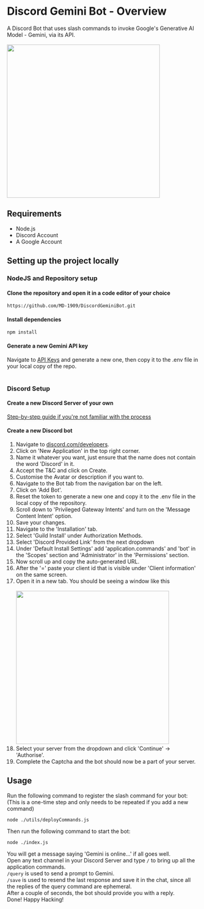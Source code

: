# Discord Gemini Bot - Overview

A Discord Bot that uses slash commands to invoke Google's Generative AI Model - Gemini, via its API.<br/>
<br/>
<img src="https://github.com/MD-1909/Discord-Gemini-Bot/assets/46313081/36c25807-87b5-421b-966e-53f24e84631a" width="400">

## Requirements

- Node.js
- Discord Account
- A Google Account

## Setting up the project locally

### NodeJS and Repository setup

#### Clone the repository and open it in a code editor of your choice

```
https://github.com/MD-1909/DiscordGeminiBot.git
```

#### Install dependencies

```
npm install
```

#### Generate a new Gemini API key

Navigate to [API Keys](https://aistudio.google.com/app/apikey) and generate a new one, then copy it to the .env file in your local copy of the repo.  
<br>

### Discord Setup

#### Create a new Discord Server of your own

[Step-by-step guide if you're not familiar with the process](https://support.discord.com/hc/en-us/articles/204849977-How-do-I-create-a-server-)

#### Create a new Discord bot

1. Navigate to [discord.com/developers](https://discord.com/developers/applications).
2. Click on 'New Application' in the top right corner.
3. Name it whatever you want, just ensure that the name does not contain the word 'Discord' in it.
4. Accept the T&C and click on Create.
5. Customise the Avatar or description if you want to.
6. Navigate to the Bot tab from the navigation bar on the left.
7. Click on 'Add Bot'.
8. Reset the token to generate a new one and copy it to the .env file in the local copy of the repository.
9. Scroll down to 'Privileged Gateway Intents' and turn on the 'Message Content Intent' option.
10. Save your changes.
11. Navigate to the 'Installation' tab.
12. Select 'Guild Install' under Authorization Methods.
13. Select 'Discord Provided Link' from the next dropdown
14. Under 'Default Install Settings' add 'application.commands' and 'bot' in the 'Scopes' section and 'Administrator' in the 'Permissions' section.
15. Now scroll up and copy the auto-generated URL.
16. After the '=' paste your client id that is visible under 'Client information' on the same screen.
17. Open it in a new tab. You should be seeing a window like this <br/>
    <br/><img src="https://github.com/MD-1909/Discord-Gemini-Bot/assets/46313081/029160ab-5e1b-49f9-ac65-bf6d863e961e" width="400">
18. Select your server from the dropdown and click 'Continue' -> 'Authorise'.
19. Complete the Captcha and the bot should now be a part of your server.

## Usage

Run the following command to register the slash command for your bot: 
<br/>(This is a one-time step and only needs to be repeated if you add a new command)

```
node ./utils/deployCommands.js
```

Then run the following command to start the bot:

```
node ./index.js
```

You will get a message saying 'Gemini is online...' if all goes well.<br/>
Open any text channel in your Discord Server and type `/` to bring up all the application commands.<br/>
`/query` is used to send a prompt to Gemini.<br/>
`/save` is used to resend the last response and save it in the chat, since all the replies of the query command are ephemeral.<br/>
After a couple of seconds, the bot should provide you with a reply.<br/>
Done! Happy Hacking!
<br/>
